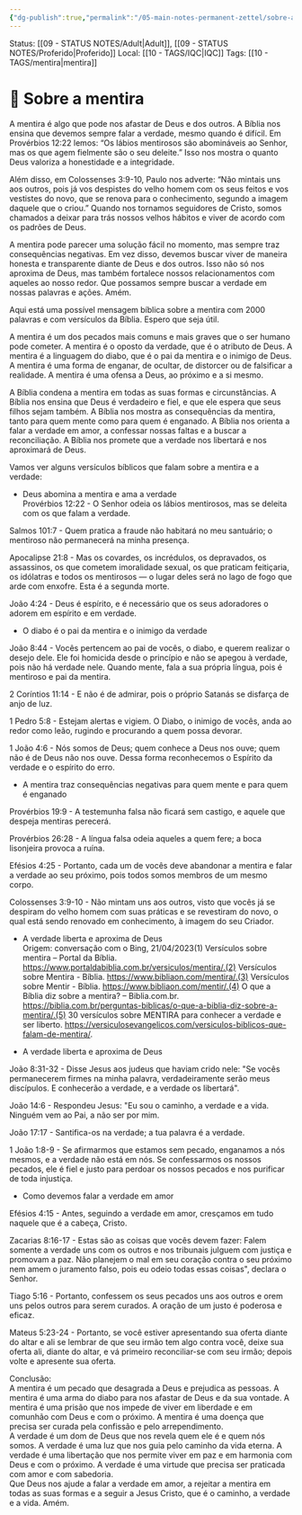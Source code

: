 ```yaml
---
{"dg-publish":true,"permalink":"/05-main-notes-permanent-zettel/sobre-a-mentira/","tags":["sobreamentira"],"noteIcon":""}
---
```


Status: [[09 - STATUS NOTES/Adult\|Adult]], [[09 - STATUS NOTES/Proferido\|Proferido]]
Local: [[10 - TAGS/IQC\|IQC]]
Tags: [[10 - TAGS/mentira\|mentira]]
# 📔 Sobre a mentira

A mentira é algo que pode nos afastar de Deus e dos outros. A Bíblia nos ensina que devemos sempre falar a verdade, mesmo quando é difícil. Em Provérbios 12:22 lemos: “Os lábios mentirosos são abomináveis ao Senhor, mas os que agem fielmente são o seu deleite.” Isso nos mostra o quanto Deus valoriza a honestidade e a integridade.

  
Além disso, em Colossenses 3:9-10, Paulo nos adverte: “Não mintais uns aos outros, pois já vos despistes do velho homem com os seus feitos e vos vestistes do novo, que se renova para o conhecimento, segundo a imagem daquele que o criou.” Quando nos tornamos seguidores de Cristo, somos chamados a deixar para trás nossos velhos hábitos e viver de acordo com os padrões de Deus.  

A mentira pode parecer uma solução fácil no momento, mas sempre traz consequências negativas. Em vez disso, devemos buscar viver de maneira honesta e transparente diante de Deus e dos outros. Isso não só nos aproxima de Deus, mas também fortalece nossos relacionamentos com aqueles ao nosso redor. Que possamos sempre buscar a verdade em nossas palavras e ações. Amém.  

Aqui está uma possível mensagem bíblica sobre a mentira com 2000 palavras e com versículos da Bíblia. Espero que seja útil.  

A mentira é um dos pecados mais comuns e mais graves que o ser humano pode cometer. A mentira é o oposto da verdade, que é o atributo de Deus. A mentira é a linguagem do diabo, que é o pai da mentira e o inimigo de Deus. A mentira é uma forma de enganar, de ocultar, de distorcer ou de falsificar a realidade. A mentira é uma ofensa a Deus, ao próximo e a si mesmo.  

A Bíblia condena a mentira em todas as suas formas e circunstâncias. A Bíblia nos ensina que Deus é verdadeiro e fiel, e que ele espera que seus filhos sejam também. A Bíblia nos mostra as consequências da mentira, tanto para quem mente como para quem é enganado. A Bíblia nos orienta a falar a verdade em amor, a confessar nossas faltas e a buscar a reconciliação. A Bíblia nos promete que a verdade nos libertará e nos aproximará de Deus.  

Vamos ver alguns versículos bíblicos que falam sobre a mentira e a verdade:  

- Deus abomina a mentira e ama a verdade  
Provérbios 12:22 - O Senhor odeia os lábios mentirosos, mas se deleita com os que falam a verdade.  

Salmos 101:7 - Quem pratica a fraude não habitará no meu santuário; o mentiroso não permanecerá na minha presença.  

Apocalipse 21:8 - Mas os covardes, os incrédulos, os depravados, os assassinos, os que cometem imoralidade sexual, os que praticam feitiçaria, os idólatras e todos os mentirosos — o lugar deles será no lago de fogo que arde com enxofre. Esta é a segunda morte.  

João 4:24 - Deus é espírito, e é necessário que os seus adoradores o adorem em espírito e em verdade.  

- O diabo é o pai da mentira e o inimigo da verdade  

João 8:44 - Vocês pertencem ao pai de vocês, o diabo, e querem realizar o desejo dele. Ele foi homicida desde o princípio e não se apegou à verdade, pois não há verdade nele. Quando mente, fala a sua própria língua, pois é mentiroso e pai da mentira.  

2 Coríntios 11:14 - E não é de admirar, pois o próprio Satanás se disfarça de anjo de luz.  

1 Pedro 5:8 - Estejam alertas e vigiem. O Diabo, o inimigo de vocês, anda ao redor como leão, rugindo e procurando a quem possa devorar.  

1 João 4:6 - Nós somos de Deus; quem conhece a Deus nos ouve; quem não é de Deus não nos ouve. Dessa forma reconhecemos o Espírito da verdade e o espírito do erro.  

- A mentira traz consequências negativas para quem mente e para quem é enganado  

Provérbios 19:9 - A testemunha falsa não ficará sem castigo, e aquele que despeja mentiras perecerá.  

Provérbios 26:28 - A língua falsa odeia aqueles a quem fere; a boca lisonjeira provoca a ruína.  

Efésios 4:25 - Portanto, cada um de vocês deve abandonar a mentira e falar a verdade ao seu próximo, pois todos somos membros de um mesmo corpo.  

Colossenses 3:9-10 - Não mintam uns aos outros, visto que vocês já se despiram do velho homem com suas práticas e se revestiram do novo, o qual está sendo renovado em conhecimento, à imagem do seu Criador.  

- A verdade liberta e aproxima de Deus  
Origem: conversação com o Bing, 21/04/2023(1) Versículos sobre mentira – Portal da Bíblia. https://www.portaldabiblia.com.br/versiculos/mentira/.(2) Versículos sobre Mentira - Bíblia. https://www.bibliaon.com/mentira/.(3) Versículos sobre Mentir - Bíblia. https://www.bibliaon.com/mentir/.(4) O que a Bíblia diz sobre a mentira? – Biblia.com.br. https://biblia.com.br/perguntas-biblicas/o-que-a-biblia-diz-sobre-a-mentira/.(5) 30 versículos sobre MENTIRA para conhecer a verdade e ser liberto. https://versiculosevangelicos.com/versiculos-biblicos-que-falam-de-mentira/.  
  
- A verdade liberta e aproxima de Deus  

João 8:31-32 - Disse Jesus aos judeus que haviam crido nele: "Se vocês permanecerem firmes na minha palavra, verdadeiramente serão meus discípulos. E conhecerão a verdade, e a verdade os libertará".  

João 14:6 - Respondeu Jesus: "Eu sou o caminho, a verdade e a vida. Ninguém vem ao Pai, a não ser por mim.  

João 17:17 - Santifica-os na verdade; a tua palavra é a verdade.  

1 João 1:8-9 - Se afirmarmos que estamos sem pecado, enganamos a nós mesmos, e a verdade não está em nós. Se confessarmos os nossos pecados, ele é fiel e justo para perdoar os nossos pecados e nos purificar de toda injustiça.  

- Como devemos falar a verdade em amor  

Efésios 4:15 - Antes, seguindo a verdade em amor, cresçamos em tudo naquele que é a cabeça, Cristo.  

Zacarias 8:16-17 - Estas são as coisas que vocês devem fazer: Falem somente a verdade uns com os outros e nos tribunais julguem com justiça e promovam a paz. Não planejem o mal em seu coração contra o seu próximo nem amem o juramento falso, pois eu odeio todas essas coisas", declara o Senhor.  

Tiago 5:16 - Portanto, confessem os seus pecados uns aos outros e orem uns pelos outros para serem curados. A oração de um justo é poderosa e eficaz.  

Mateus 5:23-24 - Portanto, se você estiver apresentando sua oferta diante do altar e ali se lembrar de que seu irmão tem algo contra você, deixe sua oferta ali, diante do altar, e vá primeiro reconciliar-se com seu irmão; depois volte e apresente sua oferta.  

Conclusão:  
A mentira é um pecado que desagrada a Deus e prejudica as pessoas. A mentira é uma arma do diabo para nos afastar de Deus e da sua vontade. A mentira é uma prisão que nos impede de viver em liberdade e em comunhão com Deus e com o próximo. A mentira é uma doença que precisa ser curada pela confissão e pelo arrependimento.  
A verdade é um dom de Deus que nos revela quem ele é e quem nós somos. A verdade é uma luz que nos guia pelo caminho da vida eterna. A verdade é uma libertação que nos permite viver em paz e em harmonia com Deus e com o próximo. A verdade é uma virtude que precisa ser praticada com amor e com sabedoria.  
Que Deus nos ajude a falar a verdade em amor, a rejeitar a mentira em todas as suas formas e a seguir a Jesus Cristo, que é o caminho, a verdade e a vida. Amém.